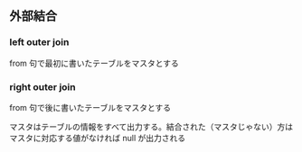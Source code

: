 ## 外部結合

### left outer join
from 句で最初に書いたテーブルをマスタとする

### right outer join
from 句で後に書いたテーブルをマスタとする

マスタはテーブルの情報をすべて出力する。結合された（マスタじゃない）方はマスタに対応する値がなければ null が出力される
